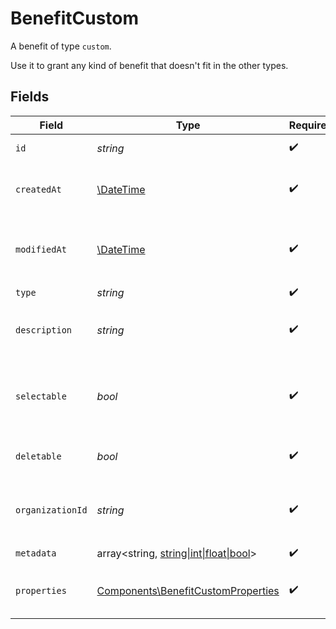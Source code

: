 # BenefitCustom

A benefit of type `custom`.

Use it to grant any kind of benefit that doesn't fit in the other types.


## Fields

| Field                                                                                    | Type                                                                                     | Required                                                                                 | Description                                                                              |
| ---------------------------------------------------------------------------------------- | ---------------------------------------------------------------------------------------- | ---------------------------------------------------------------------------------------- | ---------------------------------------------------------------------------------------- |
| `id`                                                                                     | *string*                                                                                 | :heavy_check_mark:                                                                       | The ID of the benefit.                                                                   |
| `createdAt`                                                                              | [\DateTime](https://www.php.net/manual/en/class.datetime.php)                            | :heavy_check_mark:                                                                       | Creation timestamp of the object.                                                        |
| `modifiedAt`                                                                             | [\DateTime](https://www.php.net/manual/en/class.datetime.php)                            | :heavy_check_mark:                                                                       | Last modification timestamp of the object.                                               |
| `type`                                                                                   | *string*                                                                                 | :heavy_check_mark:                                                                       | N/A                                                                                      |
| `description`                                                                            | *string*                                                                                 | :heavy_check_mark:                                                                       | The description of the benefit.                                                          |
| `selectable`                                                                             | *bool*                                                                                   | :heavy_check_mark:                                                                       | Whether the benefit is selectable when creating a product.                               |
| `deletable`                                                                              | *bool*                                                                                   | :heavy_check_mark:                                                                       | Whether the benefit is deletable.                                                        |
| `organizationId`                                                                         | *string*                                                                                 | :heavy_check_mark:                                                                       | The ID of the organization owning the benefit.                                           |
| `metadata`                                                                               | array<string, [string\|int\|float\|bool](../../Models/Components/BenefitCustomMetadata.md)> | :heavy_check_mark:                                                                       | N/A                                                                                      |
| `properties`                                                                             | [Components\BenefitCustomProperties](../../Models/Components/BenefitCustomProperties.md) | :heavy_check_mark:                                                                       | Properties for a benefit of type `custom`.                                               |